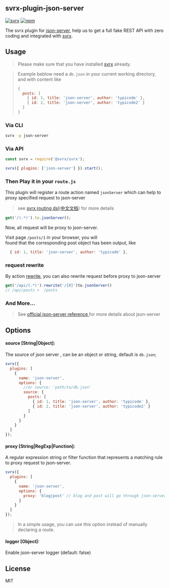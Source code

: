 ## svrx-plugin-json-server

[![svrx](https://img.shields.io/badge/svrx-plugin-%23ff69b4?style=flat-square)](https://svrx.io/)
[![npm](https://img.shields.io/npm/v/svrx-plugin-json-server.svg?style=flat-square)](https://www.npmjs.com/package/svrx-plugin-json-server)

The svrx plugin for [json-server](https://github.com/typicode/json-server), help us to get a full fake REST API with zero coding and integrated with [svrx](https://svrx.io/).

## Usage

> Please make sure that you have installed [svrx](https://svrx.io/) already.

> Example beblow need a `db.json` in your current working directory, and with content like
> ```js
> {
>   posts: [
>     { id: 1, title: 'json-server', author: 'typicode' },
>     { id: 2, title: 'json-server', author: 'typicode2' }
>   ]
> }
> ```

### Via CLI

```bash
svrx -p json-server
```

### Via API

```js
const svrx = require('@svrx/svrx');

svrx({ plugins: ['json-server'] }).start();
```

### Then Play it in your `route.js`

This plugin will register a route action named `jsonServer` which can help to proxy specified request to json-server

> see [svrx routing dsl](https://docs.svrx.io/en/guide/route.html)([中文文档](https://docs.svrx.io/zh/guide/route.html)) for more details

```js
get('/(.*)').to.jsonServer();
```

Now, all request will be proxy to json-server. 

Visit page `/posts/1` in your browser, you will  
found that the corresponding post object has been output, like

```js
  { id: 1, title: 'json-server', author: 'typicode' },
```



### request rewrite

By action [rewrite](https://docs.svrx.io/en/guide/route.html#rewrite), you can also rewrite request before proxy to json-server

```js
get('/api/(.*)').rewrite('/{0}')to.jsonServer()
// /api/posts >  /posts
```


### And More...

> See [official json-server reference ](https://github.com/typicode/json-server) for more details about json-server


## Options

#### **source \[String|Object]:**

The source of json server , can be an object or string, default is `db.json`;

```js
svrx({
  plugins: [
    {
      name: 'json-server',
      options: {
        //or source: 'path/to/db.json'
        source: {
          posts: [
            { id: 1, title: 'json-server', author: 'typicode' },
            { id: 2, title: 'json-server', author: 'typicode2' }
          ]
        }
      }
    }
  ]
});
```

#### **proxy \[String|RegExp|Function]:**

A regular expression string or filter function that represents a matching rule to proxy request to json-server.

```js
svrx({
  plugins: [
    {
      name: 'json-server',
      options: {
        proxy: 'blog|post' // blog and post will go through json-server
      }
    }
  ]
});
```

> In a simple usage, you can use this option instead of manually declaring a route.

#### **logger \[Object]:**

Enable json-server logger (default: false)

## License

MIT
